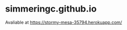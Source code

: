 # simmeringc.github.io

Avaliable at <a href="https://stormy-mesa-35794.herokuapp.com/">https://stormy-mesa-35794.herokuapp.com/</a>


